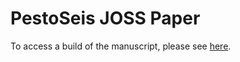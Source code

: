 # PestoSeis JOSS Paper

To access a build of the manuscript, please see
[here](https://gitlab.com/anzun/PestoSeis/-/jobs/artifacts/JOSSpaper/browse?job=paper).